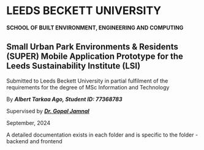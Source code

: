 # LEEDS BECKETT UNIVERSITY
**SCHOOL OF BUILT ENVIRONMENT, ENGINEERING AND COMPUTING**


## Small Urban Park Environments &amp; Residents (SUPER) Mobile Application Prototype for the Leeds Sustainability Institute (LSI)

Submitted to Leeds Beckett University in partial fulfilment of the requirements for the degree of MSc Information and Technology

By ***Albert Tarkaa Ago, Student ID: 77368783***

Supervised by ***[Dr. Gopal Jamnal](https://www.leedsbeckett.ac.uk/staff/dr-gopal-jamnal)***

September, 2024

A detailed documentation exists in each folder and is specific to the folder - backend and frontend
